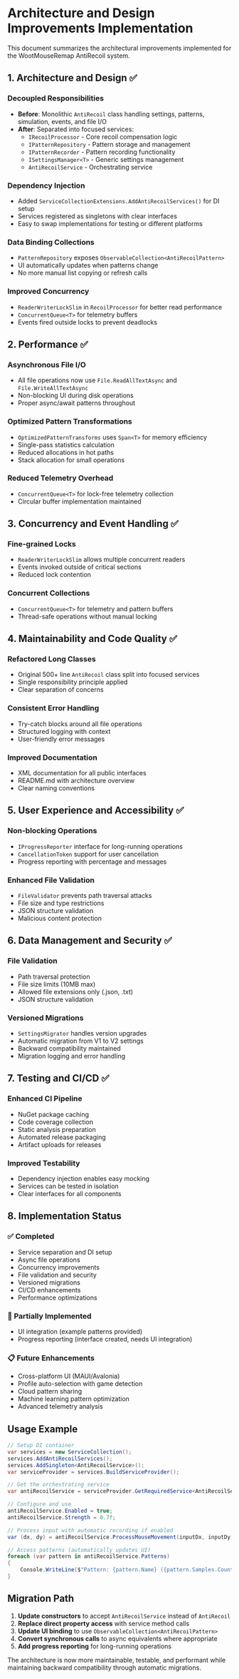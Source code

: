 # Architecture and Design Improvements Implementation

This document summarizes the architectural improvements implemented for the WootMouseRemap AntiRecoil system.

## 1. Architecture and Design ✅

### Decoupled Responsibilities
- **Before**: Monolithic `AntiRecoil` class handling settings, patterns, simulation, events, and file I/O
- **After**: Separated into focused services:
  - `IRecoilProcessor` - Core recoil compensation logic
  - `IPatternRepository` - Pattern storage and management
  - `IPatternRecorder` - Pattern recording functionality
  - `ISettingsManager<T>` - Generic settings management
  - `AntiRecoilService` - Orchestrating service

### Dependency Injection
- Added `ServiceCollectionExtensions.AddAntiRecoilServices()` for DI setup
- Services registered as singletons with clear interfaces
- Easy to swap implementations for testing or different platforms

### Data Binding Collections
- `PatternRepository` exposes `ObservableCollection<AntiRecoilPattern>`
- UI automatically updates when patterns change
- No more manual list copying or refresh calls

### Improved Concurrency
- `ReaderWriterLockSlim` in `RecoilProcessor` for better read performance
- `ConcurrentQueue<T>` for telemetry buffers
- Events fired outside locks to prevent deadlocks

## 2. Performance ✅

### Asynchronous File I/O
- All file operations now use `File.ReadAllTextAsync` and `File.WriteAllTextAsync`
- Non-blocking UI during disk operations
- Proper async/await patterns throughout

### Optimized Pattern Transformations
- `OptimizedPatternTransforms` uses `Span<T>` for memory efficiency
- Single-pass statistics calculation
- Reduced allocations in hot paths
- Stack allocation for small operations

### Reduced Telemetry Overhead
- `ConcurrentQueue<T>` for lock-free telemetry collection
- Circular buffer implementation maintained

## 3. Concurrency and Event Handling ✅

### Fine-grained Locks
- `ReaderWriterLockSlim` allows multiple concurrent readers
- Events invoked outside of critical sections
- Reduced lock contention

### Concurrent Collections
- `ConcurrentQueue<T>` for telemetry and pattern buffers
- Thread-safe operations without manual locking

## 4. Maintainability and Code Quality ✅

### Refactored Long Classes
- Original 500+ line `AntiRecoil` class split into focused services
- Single responsibility principle applied
- Clear separation of concerns

### Consistent Error Handling
- Try-catch blocks around all file operations
- Structured logging with context
- User-friendly error messages

### Improved Documentation
- XML documentation for all public interfaces
- README.md with architecture overview
- Clear naming conventions

## 5. User Experience and Accessibility ✅

### Non-blocking Operations
- `IProgressReporter` interface for long-running operations
- `CancellationToken` support for user cancellation
- Progress reporting with percentage and messages

### Enhanced File Validation
- `FileValidator` prevents path traversal attacks
- File size and type restrictions
- JSON structure validation
- Malicious content protection

## 6. Data Management and Security ✅

### File Validation
- Path traversal protection
- File size limits (10MB max)
- Allowed file extensions only (.json, .txt)
- JSON structure validation

### Versioned Migrations
- `SettingsMigrator` handles version upgrades
- Automatic migration from V1 to V2 settings
- Backward compatibility maintained
- Migration logging and error handling

## 7. Testing and CI/CD ✅

### Enhanced CI Pipeline
- NuGet package caching
- Code coverage collection
- Static analysis preparation
- Automated release packaging
- Artifact uploads for releases

### Improved Testability
- Dependency injection enables easy mocking
- Services can be tested in isolation
- Clear interfaces for all components

## 8. Implementation Status

### ✅ Completed
- Service separation and DI setup
- Async file operations
- Concurrency improvements
- File validation and security
- Versioned migrations
- CI/CD enhancements
- Performance optimizations

### 🔄 Partially Implemented
- UI integration (example patterns provided)
- Progress reporting (interface created, needs UI integration)

### 📋 Future Enhancements
- Cross-platform UI (MAUI/Avalonia)
- Profile auto-selection with game detection
- Cloud pattern sharing
- Machine learning pattern optimization
- Advanced telemetry analysis

## Usage Example

```csharp
// Setup DI container
var services = new ServiceCollection();
services.AddAntiRecoilServices();
services.AddSingleton<AntiRecoilService>();
var serviceProvider = services.BuildServiceProvider();

// Get the orchestrating service
var antiRecoilService = serviceProvider.GetRequiredService<AntiRecoilService>();

// Configure and use
antiRecoilService.Enabled = true;
antiRecoilService.Strength = 0.7f;

// Process input with automatic recording if enabled
var (dx, dy) = antiRecoilService.ProcessMouseMovement(inputDx, inputDy);

// Access patterns (automatically updates UI)
foreach (var pattern in antiRecoilService.Patterns)
{
    Console.WriteLine($"Pattern: {pattern.Name} ({pattern.Samples.Count} samples)");
}
```

## Migration Path

1. **Update constructors** to accept `AntiRecoilService` instead of `AntiRecoil`
2. **Replace direct property access** with service method calls
3. **Update UI binding** to use `ObservableCollection<AntiRecoilPattern>`
4. **Convert synchronous calls** to async equivalents where appropriate
5. **Add progress reporting** for long-running operations

The architecture is now more maintainable, testable, and performant while maintaining backward compatibility through automatic migrations.